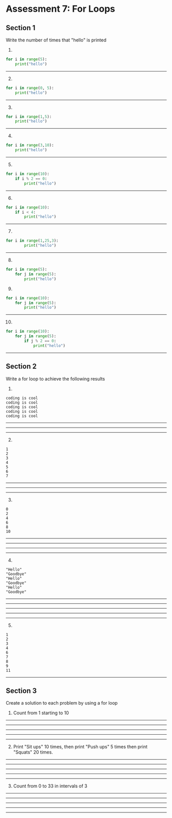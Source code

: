 # Assessment 7: For Loops

## Section 1
Write the number of times that "hello" is printed

1.
~~~python
for i in range(5):
	print("hello")
~~~
_____

2. 
~~~python
for i in range(0, 5):
	print("hello")
~~~
_____

3.
~~~python
for i in range(1,5):
	print("hello")
~~~
_____

4.
~~~python
for i in range(3,10):
	print("hello")
~~~
_____

5.
~~~python
for i in range(10):
	if i % 2 == 0:
		print("hello")
~~~
_____

6.
~~~python
for i in range(10):
	if i < 4:
		print("hello")
~~~
_____

7.
~~~python
for i in range(1,25,3):
		print("hello")
~~~
_____

8.
~~~python
for i in range(5):
	for j in range(5):
		print("hello")
~~~

9.
~~~python
for i in range(10):
	for j in range(5):
		print("hello")
~~~
_____

10.
~~~python
for i in range(10):
	for j in range(5):
		if j % 2 == 0:
			print("hello")
~~~
_____

## Section 2
Write a for loop to achieve the following results

1.
~~~console
coding is cool 
coding is cool
coding is cool
coding is cool
coding is cool
~~~

_____
_____
_____

2.
~~~console
1
2
3
4
5
6
7
~~~
_____
_____
_____

3.
~~~console
0
2
4
6
8
10
~~~
_____
_____
_____
_____

4.
~~~console
"Hello"
"Goodbye"
"Hello"
"Goodbye"
"Hello"
"Goodbye"
~~~
_____
_____
_____
_____
_____

5.
~~~console
1
2
3
4
6
7
8
9
11
~~~
_____

## Section 3
Create a solution to each problem by using a for loop

1. Count from 1 starting to 10
_____
_____
_____
_____
_____

2. Print "Sit ups" 10 times, then print "Push ups" 5 times then print "Squats" 20 times.
_____
_____
_____
_____
_____

3. Count from 0 to 33 in intervals of 3
_____
_____
_____
_____
_____

